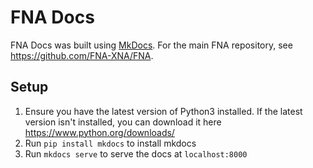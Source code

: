 FNA Docs
========
FNA Docs was built using [MkDocs](https://www.mkdocs.org/). For the main FNA repository, see https://github.com/FNA-XNA/FNA.

## Setup
1. Ensure you have the latest version of Python3 installed. If the latest version isn't installed, you can download it here https://www.python.org/downloads/
2. Run `pip install mkdocs` to install mkdocs
3. Run `mkdocs serve` to serve the docs at `localhost:8000`